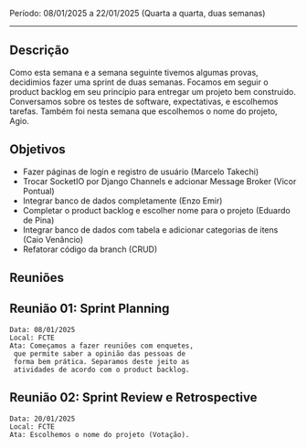 Período: 08/01/2025 a 22/01/2025 (Quarta a quarta, duas semanas)

***
## Descrição
Como esta semana e a semana seguinte tivemos algumas provas, decidimios fazer uma sprint de duas semanas.
Focamos em seguir o product backlog em seu princípio para entregar um projeto bem construido. Conversamos sobre os testes de software, expectativas, e escolhemos tarefas.
Também foi nesta semana que escolhemos o nome do projeto, Agio.

## Objetivos
- Fazer páginas de login e registro de usuário (Marcelo Takechi)
- Trocar SocketIO por Django Channels e adcionar Message Broker (Vicor Pontual)
- Integrar banco de dados completamente (Enzo Emir)
- Completar o product backlog e escolher nome para o projeto (Eduardo de Pina)
- Integrar banco de dados com tabela e adicionar categorias de itens (Caio Venâncio)
- Refatorar código da branch (CRUD)

## Reuniões
## Reunião 01: Sprint Planning
    Data: 08/01/2025
    Local: FCTE
    Ata: Começamos a fazer reuniões com enquetes,
     que permite saber a opinião das pessoas de
     forma bem prática. Separamos deste jeito as
     atividades de acordo com o product backlog.
## Reunião 02: Sprint Review e Retrospective
    Data: 20/01/2025
    Local: FCTE
    Ata: Escolhemos o nome do projeto (Votação).

    
